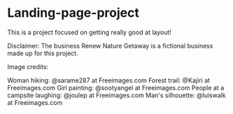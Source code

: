 # Landing-page-project

This is a project focused on getting really good at layout!

Disclaimer: The business Renew Nature Getaway is a fictional business made up for this project.

Image credits:

Woman hiking: @sarame287 at Freeimages.com
Forest trail: @Kajiri at Freeimages.com
Girl painting: @sootyangel at Freeimages.com
People at a campsite laughing: @joulep at Freeimages.com
Man's silhouette: @luiswalk at Freeimages.com